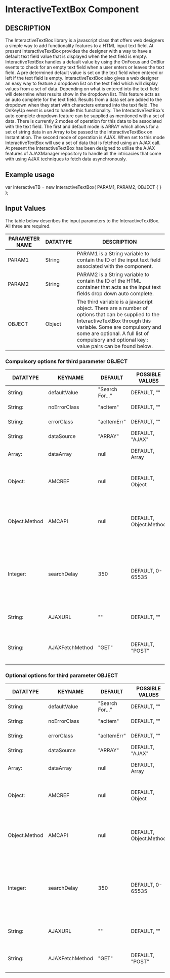 # InteractiveTextBox Component

## DESCRIPTION

The InteractiveTextBox library is a javascript class that offers web designers a simple way to add functionality features to a HTML
input text field.  At present InteractiveTextBox provides the designer with a way to have a default text field value that is displayed
when the text field is empty.  InteractiveTextBox handles a default value by using the OnFocus and OnBlur events to check for an empty
text field when a user enters or leaves the text field.  A pre determined default value is set on the text field when entered or left
if the text field is empty.  InteractiveTextBox also gives a web designer an easy way to feature a dropdown list on the text field
which will display values from a set of data.  Depending on what is entered into the text field will determine what results show in
the dropdown list.  This feature acts as an auto complete for the text field.  Results from a data set are added to the
dropdown when they start with characters entered into the text field.  The OnKeyUp event is used to handle this functionality.  The
InteractiveTextBox's auto complete dropdown feature can be supplied as mentioned with a set of data.  There is currently 2 modes of
operation for this data to be associated with the text field.  The first and default mode is ARRAY which allows for a set of string
data in an Array to be passed to the InteractiveTextBox on Instantiation.  The second mode of operation is AJAX.  When set to this
mode InteractiveTextBox will use a set of data that is fetched using an AJAX call.  At present the InteractiveTextBox has been
designed to utilise the AJAX features of AJAXManager repository to handle all the intricacies that come with using AJAX techniques to
fetch data asynchronously.

## Example usage

var interactiveTB = new InteractiveTextBox( PARAM1, PARAM2, OBJECT { } );

## Input Values

The table below describes the input parameters to the InteractiveTextBox.  All three are required.

|PARAMETER NAME      |  DATATYPE         |  DESCRIPTION    |
|--------------------|-------------------|-----------------|
|PARAM1              |  String           | PARAM1 is a String variable to contain the ID of the input text field associated with the component.
|PARAM2              |  String           | PARAM2 is a String variable to contain the ID of the HTML container that acts as the input text fields drop down auto complete.
|OBJECT              |  Object           | The third variable is a javascript object.  There are a number of options that can be supplied to the InteractiveTextBox through this variable.  Some are compulsory and some are optional.  A full list of compulsory and optional key : value pairs can be found below.

### Compulsory options for third parameter OBJECT

|DATATYPE      |  KEYNAME         |  DEFAULT                     |  POSSIBLE VALUES         |  DESCRIPTIONS                           |
|--------------|------------------|------------------------------|--------------------------|-----------------------------------------|
|String:       |  defaultValue    |  "Search For..."             |  DEFAULT, "<any>"         |  Default value displayed in text field
|String:       |  noErrorClass    |  "acItem"     |  DEFAULT, "<any>"         |  CSS dropdown style for matched data    
|String:       |  errorClass      |  "acItemErr"  |  DEFAULT, "<any>"         |  CSS dropdown style for no data error  message
|String:       |  dataSource      |  "ARRAY"                     |  DEFAULT, "AJAX"          |  method for retrieving data for drop    down
|Array:        |  dataArray       |  null                        |  DEFAULT, Array           |  used to supply data as Array. Used  with dataSource 'ARRAY' MODE
|Object:       |  AMCREF          |  null                        |  DEFAULT, Object          |  AMCREF (AJAXManagerClientReference)    points to instance of AJAXManagerClient.  Used with dataSource 'AJAX' MODE
|Object.Method |  AMCAPI          |  null                        |  DEFAULT, Object.Method   |  AMCAPI (AJAXManagerClient)(API) points to method of instance of AJAXManagerClient that accepts new AJAX requests from components.  Used with dataSource 'AJAX' MODE
|Integer:      |  searchDelay     |  350                         |  DEFAULT, 0-65535         |  Creates a delay between key presses.  Most useful when used in 'AJAX' MODE.  Having a delay means that every key press isn't sent as a new AJAX request.  If set to 0 every key press will cause a new AJAX request sent.  350 (0.35 of a second) recommended.
|String:       |  AJAXURL         |  ""                          |  DEFAULT, "<URLForAJAX>"  |  When using dataSource 'AJAX' MODE   this is where the file that processes the AJAX request can be specified.
|String:       |  AJAXFetchMethod |  "GET"                       |  DEFAULT, "POST"          |  When using dataSource 'AJAX' MODE     here is where the request mode can be specified.  Either "GET" or "POST" can be used.

### Optional options for third parameter OBJECT

|DATATYPE      |  KEYNAME         |  DEFAULT                     |  POSSIBLE VALUES         |  DESCRIPTIONS                           |
|--------------|------------------|------------------------------|--------------------------|-----------------------------------------|
|String:       |  defaultValue    |  "Search For..."             |  DEFAULT, "<any>"         |  Default value displayed in text field
|String:       |  noErrorClass    |  "acItem"     |  DEFAULT, "<any>"         |  CSS dropdown style for matched data    
|String:       |  errorClass      |  "acItemErr"  |  DEFAULT, "<any>"         |  CSS dropdown style for no data error  message
|String:       |  dataSource      |  "ARRAY"                     |  DEFAULT, "AJAX"          |  method for retrieving data for drop    down
|Array:        |  dataArray       |  null                        |  DEFAULT, Array           |  used to supply data as Array (used  with dataSource 'ARRAY' MODE
|Object:       |  AMCREF          |  null                        |  DEFAULT, Object          |  AMCREF (AJAXManagerClientReference)    points to instance of AJAXManagerClient.  Used with dataSource 'AJAX' MODE
|Object.Method |  AMCAPI          |  null                        |  DEFAULT, Object.Method   |  AMCAPI (AJAXManagerClient)(API) points to method of instance of AJAXManagerClient that accepts new AJAX requests from components.  Used with dataSource 'AJAX' MODE
|Integer:      |  searchDelay     |  350                         |  DEFAULT, 0-65535         |  Creates a delay between key presses.  Most useful when used in 'AJAX' MODE.  Having a delay means that every key press isn't sent as a new AJAX request.  If set to 0 every key press will cause a new AJAX request sent.  350 (0.35 of a second) recommended.
|String:       |  AJAXURL         |  ""                          |  DEFAULT, "<URLForAJAX>"  |  When using dataSource 'AJAX' MODE   this is where the file that processes the AJAX request can be specified.
|String:       |  AJAXFetchMethod |  "GET"                       |  DEFAULT, "POST"          |  When using dataSource 'AJAX' MODE     here is where the request mode type.  Either "GET" or "POST" can be used.
